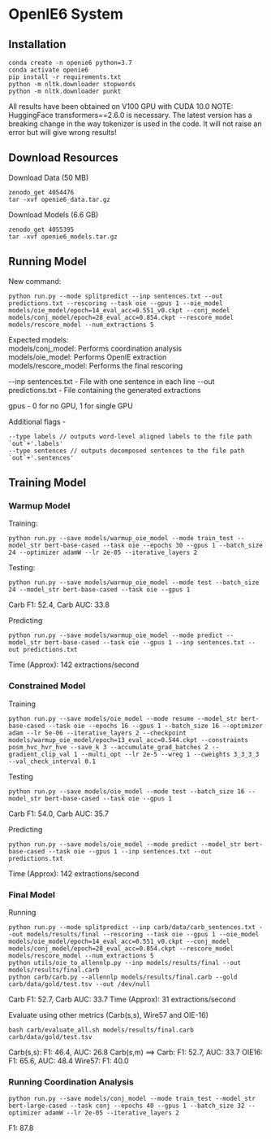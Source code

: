 # OpenIE6 System 

## Installation
```
conda create -n openie6 python=3.7
conda activate openie6
pip install -r requirements.txt
python -m nltk.downloader stopwords
python -m nltk.downloader punkt 
```

All results have been obtained on V100 GPU with CUDA 10.0
NOTE: HuggingFace transformers==2.6.0 is necessary. The latest version has a breaking change in the way tokenizer is used in the code. It will not raise an error but will give wrong results!

## Download Resources
Download Data (50 MB)
```
zenodo_get 4054476
tar -xvf openie6_data.tar.gz
```

Download Models (6.6 GB)
```
zenodo_get 4055395
tar -xvf openie6_models.tar.gz
```
<!-- wget www.cse.iitd.ac.in/~kskeshav/oie6_models.tar.gz
tar -xvf oie6_models.tar.gz
wget www.cse.iitd.ac.in/~kskeshav/oie6_data.tar.gz
tar -xvf oie6_data.tar.gz
wget www.cse.iitd.ac.in/~kskeshav/rescore_model.tar.gz
tar -xvf rescore_model.tar.gz
mv rescore_model models/ -->

## Running Model

New command:
```
python run.py --mode splitpredict --inp sentences.txt --out predictions.txt --rescoring --task oie --gpus 1 --oie_model models/oie_model/epoch=14_eval_acc=0.551_v0.ckpt --conj_model models/conj_model/epoch=28_eval_acc=0.854.ckpt --rescore_model models/rescore_model --num_extractions 5 
```

Expected models: \
models/conj_model: Performs coordination analysis \
models/oie_model: Performs OpenIE extraction \
models/rescore_model: Performs the final rescoring 

--inp sentences.txt - File with one sentence in each line 
--out predictions.txt - File containing the generated extractions

gpus - 0 for no GPU, 1 for single GPU

Additional flags -
```
--type labels // outputs word-level aligned labels to the file path `out`+'.labels'
--type sentences // outputs decomposed sentences to the file path `out`+'.sentences'
```

## Training Model

### Warmup Model
Training:
```
python run.py --save models/warmup_oie_model --mode train_test --model_str bert-base-cased --task oie --epochs 30 --gpus 1 --batch_size 24 --optimizer adamW --lr 2e-05 --iterative_layers 2
```

Testing:
```
python run.py --save models/warmup_oie_model --mode test --batch_size 24 --model_str bert-base-cased --task oie --gpus 1
```
Carb F1: 52.4, Carb AUC: 33.8


Predicting
```
python run.py --save models/warmup_oie_model --mode predict --model_str bert-base-cased --task oie --gpus 1 --inp sentences.txt --out predictions.txt
```

Time (Approx): 142 extractions/second

### Constrained Model
Training
```
python run.py --save models/oie_model --mode resume --model_str bert-base-cased --task oie --epochs 16 --gpus 1 --batch_size 16 --optimizer adam --lr 5e-06 --iterative_layers 2 --checkpoint models/warmup_oie_model/epoch=13_eval_acc=0.544.ckpt --constraints posm_hvc_hvr_hve --save_k 3 --accumulate_grad_batches 2 --gradient_clip_val 1 --multi_opt --lr 2e-5 --wreg 1 --cweights 3_3_3_3 --val_check_interval 0.1
```

Testing
```
python run.py --save models/oie_model --mode test --batch_size 16 --model_str bert-base-cased --task oie --gpus 1 
```
Carb F1: 54.0, Carb AUC: 35.7

Predicting
```
python run.py --save models/oie_model --mode predict --model_str bert-base-cased --task oie --gpus 1 --inp sentences.txt --out predictions.txt
```

Time (Approx): 142 extractions/second

### Final Model

Running
```
python run.py --mode splitpredict --inp carb/data/carb_sentences.txt --out models/results/final --rescoring --task oie --gpus 1 --oie_model models/oie_model/epoch=14_eval_acc=0.551_v0.ckpt --conj_model models/conj_model/epoch=28_eval_acc=0.854.ckpt --rescore_model models/rescore_model --num_extractions 5 
python utils/oie_to_allennlp.py --inp models/results/final --out models/results/final.carb
python carb/carb.py --allennlp models/results/final.carb --gold carb/data/gold/test.tsv --out /dev/null
```
Carb F1: 52.7, Carb AUC: 33.7
Time (Approx): 31 extractions/second

Evaluate using other metrics (Carb(s,s), Wire57 and OIE-16)
```
bash carb/evaluate_all.sh models/results/final.carb carb/data/gold/test.tsv
```

Carb(s,s): F1: 46.4, AUC: 26.8
Carb(s,m) ==> Carb: F1: 52.7, AUC: 33.7
OIE16: F1: 65.6, AUC: 48.4
Wire57: F1: 40.0

### Running Coordination Analysis
```
python run.py --save models/conj_model --mode train_test --model_str bert-large-cased --task conj --epochs 40 --gpus 1 --batch_size 32 --optimizer adamW --lr 2e-05 --iterative_layers 2
```

F1: 87.8